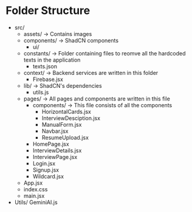 # Folder Structure
  - src/
    - assets/ -> Contains images
    - components/ -> ShadCN components
        - ui/
    - constants/ -> Folder containing files to reomve all the hardcoded texts in the application
        - texts.json
    - context/ -> Backend services are written in this folder
        - Firebase.jsx
    - lib/  -> ShadCN's dependencies
        - utils.js
    - pages/ -> All pages and components are written in this file
        - components/ -> This file consists of all the components 
           - HorizontalCards.jsx
           - InterviewDesciption.jsx
           - ManualForm.jsx
           - Navbar.jsx
           - ResumeUpload.jsx
        - HomePage.jsx
        - InterviewDetails.jsx
        - InterviewPage.jsx
        - Login.jsx
        - Signup.jsx
        - Wildcard.jsx
    - App.jsx
    - index.css
    - main.jsx
- Utils/
   GeminiAI.js
    


